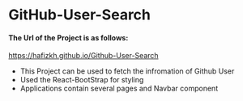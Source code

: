 # GitHub-User-Search

#### The Url of the Project is as follows:
https://hafizkh.github.io/Github-User-Search

- This Project can be used to fetch the infromation of Github User
- Used the React-BootStrap for styling
- Applications contain several pages and Navbar component

